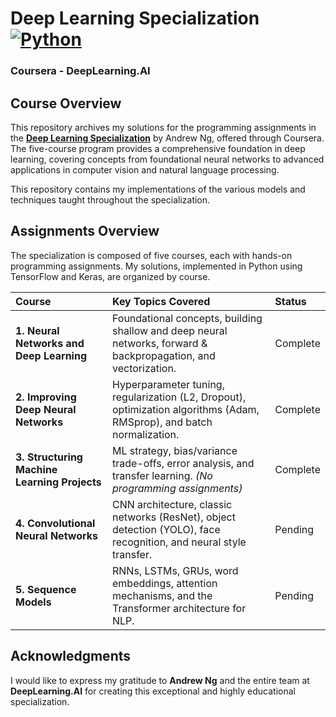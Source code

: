 # Deep Learning Specialization [![Python](https://img.shields.io/badge/Python-3776AB?style=for-the-badge&logo=python&logoColor=white)](https://www.python.org/)

### Coursera - DeepLearning.AI

## Course Overview

This repository archives my solutions for the programming assignments in the **[Deep Learning Specialization](https://www.coursera.org/specializations/deep-learning)** by Andrew Ng, offered through Coursera. The five-course program provides a comprehensive foundation in deep learning, covering concepts from foundational neural networks to advanced applications in computer vision and natural language processing.

This repository contains my implementations of the various models and techniques taught throughout the specialization.

## Assignments Overview

The specialization is composed of five courses, each with hands-on programming assignments. My solutions, implemented in Python using TensorFlow and Keras, are organized by course.

| Course | Key Topics Covered | Status |
| :--- | :--- | :--- |
| **1. Neural Networks and Deep Learning** | Foundational concepts, building shallow and deep neural networks, forward & backpropagation, and vectorization. | Complete |
| **2. Improving Deep Neural Networks** | Hyperparameter tuning, regularization (L2, Dropout), optimization algorithms (Adam, RMSprop), and batch normalization. | Complete |
| **3. Structuring Machine Learning Projects** | ML strategy, bias/variance trade-offs, error analysis, and transfer learning. *(No programming assignments)* | Complete |
| **4. Convolutional Neural Networks** | CNN architecture, classic networks (ResNet), object detection (YOLO), face recognition, and neural style transfer. | Pending |
| **5. Sequence Models** | RNNs, LSTMs, GRUs, word embeddings, attention mechanisms, and the Transformer architecture for NLP. | Pending |

## Acknowledgments

I would like to express my gratitude to **Andrew Ng** and the entire team at **DeepLearning.AI** for creating this exceptional and highly educational specialization.
